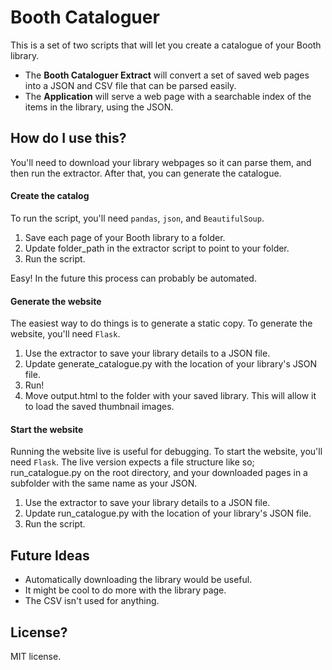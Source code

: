 # Booth Cataloguer
This is a set of two scripts that will let you create a catalogue of your Booth library.
* The **Booth Cataloguer Extract** will convert a set of saved web pages into a JSON and CSV file that can be parsed easily.
* The **Application** will serve a web page with a searchable index of the items in the library, using the JSON.

## How do I use this?
You'll need to download your library webpages so it can parse them, and then run the extractor. After that, you can generate the catalogue.

#### Create the catalog
To run the script, you'll need `pandas`, `json`, and `BeautifulSoup`.

1. Save each page of your Booth library to a folder. 
2. Update folder_path in the extractor script to point to your folder.
3. Run the script.

Easy! In the future this process can probably be automated.

#### Generate the website
The easiest way to do things is to generate a static copy. To generate the website, you'll need `Flask`.

1. Use the extractor to save your library details to a JSON file. 
2. Update generate_catalogue.py with the location of your library's JSON file.
3. Run!
4. Move output.html to the folder with your saved library. This will allow it to load the saved thumbnail images. 


#### Start the website
Running the website live is useful for debugging. To start the website, you'll need `Flask`. The live version expects a file structure like so; run_catalogue.py on the root directory, and your downloaded pages in a subfolder with the same name as your JSON. 

1. Use the extractor to save your library details to a JSON file. 
2. Update run_catalogue.py with the location of your library's JSON file.
3. Run the script.

## Future Ideas
- Automatically downloading the library would be useful.
- It might be cool to do more with the library page.
- The CSV isn't used for anything.

## License?
MIT license.